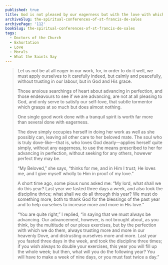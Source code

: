 ```yaml
---
published: true
title: God is not pleased by our eagerness but with the love with which we entrust our devotions to him
archiveSlug: the-spiritual-conferences-of-st-francis-de-sales
archivePage: '112'
bookSlug: the-spiritual-conferences-of-st-francis-de-sales
tags:
  - Doctors of the Church
  - Exhortation
  - Love
  - Morals
  - What the Saints Say
---
```


> Let us not be at all eager in our work, for, in order to do it well, we must apply ourselves to it carefully indeed, but calmly and peacefully, without trusting in our labour, but in God and His grace.
>
> Those anxious searchings of heart about advancing in perfection, and those endeavours to see if we are advancing, are not at all pleasing to God, and only serve to satisfy our self-love, that subtle tormentor which grasps at so much but does almost nothing.
>
> One single good work done with a tranquil spirit is worth far more than several done with eagerness.
>
> The dove simply occupies herself in doing her work as well as she possibly can, leaving all other care to her beloved mate. The soul who is truly dove-like—that is, who loves God dearly—applies herself quite simply, without any eagerness, to use the means prescribed to her for advancing in perfection, without seeking for any others, however perfect they may be.
>
> “My Beloved,” she says, “thinks for me, and in Him I trust; He loves me, and I give myself wholly to Him in proof of my love.”
>
> A short time ago, some pious nuns asked me: “My lord, what shall we do this year? Last year we fasted three days a week, and also took the discipline thrice; what shall we do all through this year? We must do something more, both to thank God for the blessings of the past year and to help ourselves to increase more and more in His love.”
>
> “You are quite right,” I replied, “in saying that we must always be advancing. Our advancement, however, is not brought about, as you think, by the multitude of our pious exercises, but by the perfection with which we do them, always trusting more and more in our heavenly Dove, and distrusting ourselves more and more. Last year you fasted three days in the week, and took the discipline three times; if you wish always to double your exercises, this year you will fill up the whole week; but then, what will you do the following year? You will have to make a week of nine days, or you must fast twice a day.”

